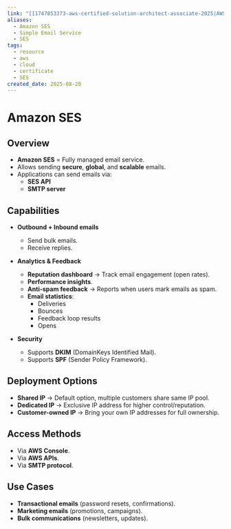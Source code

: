 ```yaml
---
link: "[[1747853373-aws-certified-solution-architect-associate-2025|AWS Certified Solution Architect Associate 2025]]"
aliases:
  - Amazon SES
  - Simple Email Service
  - SES
tags:
  - resource
  - aws
  - cloud
  - certificate
  - SES
created_date: 2025-08-20
---
```

# Amazon SES
## Overview
- **Amazon SES** = Fully managed email service.  
- Allows sending **secure**, **global**, and **scalable** emails.  
- Applications can send emails via:
  - **SES API**
  - **SMTP server**

## Capabilities
- **Outbound + Inbound emails**  
  - Send bulk emails.  
  - Receive replies.  

- **Analytics & Feedback**  
  - **Reputation dashboard** → Track email engagement (open rates).  
  - **Performance insights**.  
  - **Anti-spam feedback** → Reports when users mark emails as spam.  
  - **Email statistics**:
    - Deliveries  
    - Bounces  
    - Feedback loop results  
    - Opens  

- **Security**  
  - Supports **DKIM** (DomainKeys Identified Mail).  
  - Supports **SPF** (Sender Policy Framework).  

## Deployment Options
- **Shared IP** → Default option, multiple customers share same IP pool.  
- **Dedicated IP** → Exclusive IP address for higher control/reputation.  
- **Customer-owned IP** → Bring your own IP addresses for full ownership.  

## Access Methods
- Via **AWS Console**.  
- Via **AWS APIs**.  
- Via **SMTP protocol**.  

## Use Cases
- **Transactional emails** (password resets, confirmations).  
- **Marketing emails** (promotions, campaigns).  
- **Bulk communications** (newsletters, updates).  
